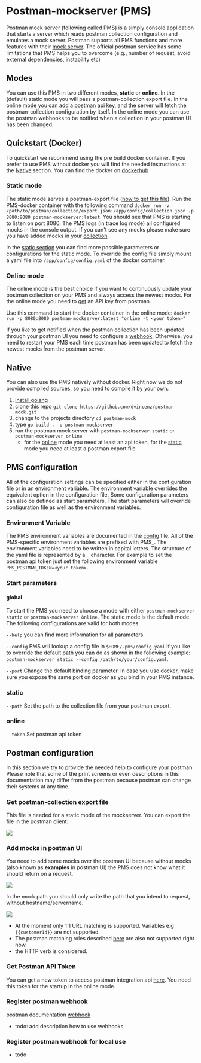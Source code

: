 

# Postman-mockserver (PMS)
Postman mock server (following called PMS) is a simply console application that starts a server which reads postman collection 
configuration and emulates a mock server. Postman supports all PMS functions and more features with their 
[mock server](https://learning.postman.com/docs/designing-and-developing-your-api/mocking-data/setting-up-mock/).
The official postman service has some limitations that PMS helps you to overcome 
(e.g., number of request, avoid external dependencies, instability etc)

## Modes
You can use this PMS in two different modes, **static** or **online**. In the (default) static mode you will pass a
postman-collection export file. In the online mode you can add a postman api key, and the server will fetch the
postman-collection configuration by itself. In the online mode you can use the postman webhooks to be notified when a 
collection in your postman UI has been changed.


## Quickstart (Docker)
To quickstart we recommend using the pre build docker container. If you prefer to use PMS without docker you will
find the needed instructions at the [Native](#native) section. You can find the docker on 
[dockerhub](https://hub.docker.com/repository/docker/dumeni/postman-mockserver)

### Static mode
The static mode serves a postman-export file ([how to get this file](#get-postman-collection-export-file)). 
Run the PMS-docker container with the following command
```docker run -v /path/to/postman/collection/export.json:/app/config/collection.json -p 8080:8080 postman-mockserver:latest```.
You should see that PMS is starting to listen on port 8080. The PMS logs (in trace log mode)
all configured mocks in the console output. If you can't see any mocks please make sure you have 
added mocks in your [collection](#add-mocks-in-postman-ui).

In the [static section]() you can find more possible parameters or configurations for the static mode. To override the
config file simply mount a yaml file into `````/app/config/config.yaml````` of the docker container.

### Online mode
The online mode is the best choice if you want to continuously update your postman collection on your PMS 
and always access the newest mocks. For the online mode you need to [get](#get-postman-api-token) an API key from postman.

Use this command to start the docker container in the online mode: 
``````docker run -p 8080:8080 postman-mockserver:latest "online -t <your token>"``````

If you like to get notified when the postman collection has been updated through your postman UI you need to configure a 
[webhook](#register-postman-webhook). Otherwise, you need to restart your PMS each time postman has been updated 
to fetch the newest mocks from the postman server.

## Native ###
You can also use the PMS natively without docker. Right now we do not provide compiled sources, so you need
to compile it by your own.
1. [install golang](https://golang.org/doc/install)
2. clone this repo ```git clone https://github.com/dvincenz/postman-mock.git```
3. change to the projects directory ````cd postman-mock````
3. type ``` go build . -o postman-mockserver ```
4. run the postman mock server with ```postman-mockserver static``` or ```postman-mockserver online```
    - for the [online](#online) mode you need at least an api token, for the [static](#online) mode you need at least a postman export file



## PMS configuration
All of the configuration settings can be specified either in the configuration file 
or in an environment variable. The environment variable overrides the equivalent option in the configuration file.
Some configuration parameters can also be defined as start parameters. The start parameters will override configuration
file as well as the environment variables.

### Environment Variable
The PMS environment variables are documented in the [config](./config.yaml) file. All of the PMS-specific environment variables 
are prefixed with PMS_. The environment variables need to be written in capital letters. 
The structure of the yaml file is represented by a ```_``` character. For example to set the postman api token
 just set the following environment variable ```PMS_POSTMAN_TOKEN=<your token>```.


### Start parameters

#### global
To start the PMS you need to choose a mode with either ```postman-mockserver static``` or ```postman-mockserver ònline```. 
The static mode is the default mode. The following configurations are valid for both modes.

```--help``` you can find more information for all parameters.

```--config``` PMS will lookup a config file in ```$HOME/.pms/config.yaml``` if you like to override the default path you can do
as shown in the following example: ````postman-mockserver static --config /path/to/your/config.yaml````. 

```--port``` Change the default binding parameter. In case you use docker, make sure you expose the same port on 
docker as you bind in your PMS instance.

### static
```--path``` Set the path to the collection file from your postman export.

### online
```--token``` Set postman api token


## Postman configuration ##
In this section we try to provide the needed help to configure your postman. Please note that some of the print screens
or even descriptions in this documentation may differ from the postman because postman can change their systems at any time.

### Get postman-collection export file
This file is needed for a static mode of the mockserver. You can export the file in the postman client:

![](./imgs/get-collection.png)

### Add mocks in postman UI
You need to add some mocks over the postman UI because without mocks (also known as **examples** in postman UI) the PMS 
does not know what it should return on a request.

![](./imgs/add-mock.png)

In the mock path you should only write the path that you intend to request, without hostname/servername. 

![](./imgs/add-mock-2.png)

- At the moment only 1:1 URL matching is supported. Variables e.g ```{{customerId}}``` are not supported. 
- The postman matching roles 
described [here](https://learning.postman.com/docs/postman/mock-servers/matching-algorithm/) are also not supported right now.
- the HTTP verb is considered.


### Get Postman API Token
You can get a new token to access postman integration api [here](https://go.postman.co/integrations/services/pm_pro_api).
You need this token for the startup in the online mode.

### Register postman webhook
postman documentation [webhook](https://learning.postman.com/docs/integrations/webhooks/)
- todo: add description how to use webhooks

### Register postman webhook for local use
- todo

